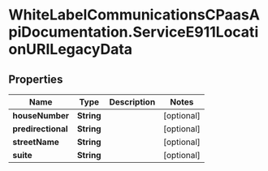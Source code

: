 # WhiteLabelCommunicationsCPaasApiDocumentation.ServiceE911LocationURILegacyData

## Properties

Name | Type | Description | Notes
------------ | ------------- | ------------- | -------------
**houseNumber** | **String** |  | [optional] 
**predirectional** | **String** |  | [optional] 
**streetName** | **String** |  | [optional] 
**suite** | **String** |  | [optional] 


